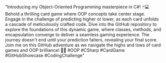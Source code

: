 "Introducing my Object-Oriented Programming masterpiece in C#! 🃏💻 Behold a thrilling card game where OOP concepts take center stage. Engage in the challenge of predicting higher or lower, as each card unfolds a cascade of meticulously crafted code. Dive into the GitHub repository to explore the foundations of this dynamic game, where classes, methods, and encapsulation converge to deliver a seamless gaming experience. The journey doesn't end until your prediction falters, revealing your final score. Join me on this GitHub adventure as we navigate the highs and lows of card games and OOP brilliance! 🚀🎲 #OOP #CSharp #CardGame #GitHubShowcase #CodingChallenge"
